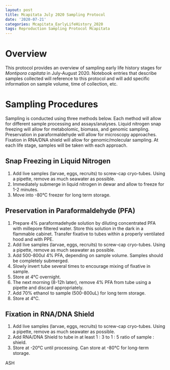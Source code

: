 ```yaml
---
layout: post
title: Mcapitata July 2020 Sampling Protocol
date: '2020-07-21'
categories: Mcapitata_EarlyLifeHistory_2020
tags: Reproduction Sampling Protocol Mcapitata
---
```


# **Overview**  

This protocol provides an overview of sampling early life history stages for *Montipora capitata* in July-August 2020. Notebook entries that describe samples collected will reference to this protocol and will add specific information on sample volume, time of collection, etc.  

# **Sampling Procedures**  

Sampling is conducted using three methods below. Each method will allow for different sample processing and assays/analyses. Liquid nitrogen snap freezing will allow for metabolomic, biomass, and genomic sampling. Preservation in paraformaldehyde will allow for microscopy approaches. Fixation in RNA/DNA shield will allow for genomic/molecular sampling. At each life stage, samples will be taken with each approach.  

## **Snap Freezing in Liquid Nitrogen**  

1) Add live samples (larvae, eggs, recruits) to screw-cap cryo-tubes. Using a pipette, remove as much seawater as possible.  
2) Immediately submerge in liquid nitrogen in dewar and allow to freeze for 1-2 minutes.  
3) Move into -80°C freezer for long term storage.  

## **Preservation in Paraformaldehyde (PFA)**  

1) Prepare 4% paraformadehyde solution by diluting concentrated PFA with millepore filtered water. Store this solution in the dark in a flammable cabinet. Transfer fixative to tubes within a properly ventilated hood and with PPE.
2) Add live samples (larvae, eggs, recruits) to screw-cap cryo-tubes. Using a pipette, remove as much seawater as possible.  
3) Add 500-800ul 4% PFA, depending on sample volume. Samples should be completely submerged.  
4) Slowly invert tube several times to encourage mixing of fixative in sample.  
5) Store at 4°C overnight.  
6) The next morning (8-12h later), remove 4% PFA from tube using a pipette and discard appropriately.
7) Add 70% ethanol to sample (500-800uL) for long term storage.  
8) Store at 4°C.  

## **Fixation in RNA/DNA Shield**  

1) Add live samples (larvae, eggs, recruits) to screw-cap cryo-tubes. Using a pipette, remove as much seawater as possible.  
2) Add RNA/DNA Shield to tube in at least 1 : 3 to 1 : 5 ratio of sample : shield.
3) Store at -20°C until processing. Can store at -80°C for long-term storage.  

ASH
